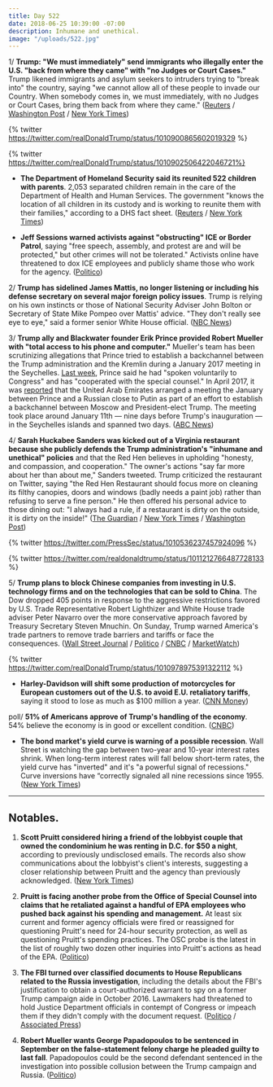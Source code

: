 ```yaml
---
title: Day 522
date: 2018-06-25 10:39:00 -07:00
description: Inhumane and unethical.
image: "/uploads/522.jpg"
---
```


1/ **Trump: "We must immediately" send immigrants who illegally enter the U.S. "back from where they came" with "no Judges or Court Cases."** Trump likened immigrants and asylum seekers to intruders trying to "break into" the country, saying "we cannot allow all of these people to invade our Country. When somebody comes in, we must immediately, with no Judges or Court Cases, bring them back from where they came." ([Reuters](https://www.reuters.com/article/us-usa-immigration-trump/trump-calls-for-deporting-illegal-immigrants-with-no-judges-or-court-cases-idUSKBN1JK0OL?feedType=RSS&feedName=politicsNewsFBChatbot) / [Washington Post](https://www.washingtonpost.com/powerpost/trump-advocates-depriving-undocumented-immigrants-of-due-process-rights/2018/06/24/dfa45d36-77bd-11e8-93cc-6d3beccdd7a3_story.html?utm_term=.62c65846a2b0) / [New York Times](https://www.nytimes.com/2018/06/24/us/politics/trump-immigration-judges-due-process.html))

{% twitter https://twitter.com/realDonaldTrump/status/1010900865602019329 %}

{% twitter  https://twitter.com/realDonaldTrump/status/1010902506422046721%}

* **The Department of Homeland Security said its reunited 522 children with parents**. 2,053 separated children remain in the care of the Department of Health and Human Services. The government "knows the location of all children in its custody and is working to reunite them with their families," according to a DHS fact sheet. ([Reuters](https://www.reuters.com/article/us-usa-immigration/u-s-government-reunites-522-children-removed-under-zero-tolerance-idUSKBN1JK01L) / [New York Times](https://www.nytimes.com/2018/06/24/us/migrant-children-reunited.html))

* **Jeff Sessions warned activists against "obstructing" ICE or Border Patrol**, saying "free speech, assembly, and protest are and will be protected," but other crimes will not be tolerated." Activists online have threatened to dox ICE employees and publicly shame those who work for the agency. ([Politico](https://www.politico.com/story/2018/06/24/sessions-border-patrol-safety-667185))

2/ **Trump has sidelined James Mattis, no longer listening or including his defense secretary on several major foreign policy issues**. Trump is relying on his own instincts or those of National Security Adviser John Bolton or Secretary of State Mike Pompeo over Mattis' advice. "They don't really see eye to eye," said a former senior White House official. ([NBC News](https://www.nbcnews.com/politics/donald-trump/mattis-out-loop-trump-doesn-t-listen-him-say-officials-n885796))

3/ **Trump ally and Blackwater founder Erik Prince provided Robert Mueller with "total access to his phone and computer."** Mueller's team has been scrutinizing allegations that Prince tried to establish a backchannel between the Trump administration and the Kremlin during a January 2017 meeting in the Seychelles. [Last week](https://whatthefuckjusthappenedtoday.com/2018/06/19/day-516/), Prince said he had "spoken voluntarily to Congress" and has "cooperated with the special counsel." In April 2017, it was [reported](https://whatthefuckjusthappenedtoday.com/2017/04/03/Day-74/#5-blackwater-founder-erik-prince-and) that the United Arab Emirates arranged a meeting the January between Prince and a Russian close to Putin as part of an effort to establish a backchannel between Moscow and President-elect Trump. The meeting took place around January 11th — nine days before Trump's inauguration — in the Seychelles islands and spanned two days. ([ABC News](https://abcnews.go.com/Politics/special-counsel-obtains-trump-ally-erik-princes-phones/story?id=56143477))

4/ **Sarah Huckabee Sanders was kicked out of a Virginia restaurant because she publicly defends the Trump administration's "inhumane and unethical" policies** and that the Red Hen believes in upholding "honesty, and compassion, and cooperation." The owner's actions "say far more about her than about me," Sanders tweeted. Trump criticized the restaurant on Twitter, saying "the Red Hen Restaurant should focus more on cleaning its filthy canopies, doors and windows (badly needs a paint job) rather than refusing to serve a fine person." He then offered his personal advice to those dining out: "I always had a rule, if a restaurant is dirty on the outside, it is dirty on the inside!" ([The Guardian](https://www.theguardian.com/us-news/2018/jun/23/trump-press-secretary-sarah-sanders-ejected-virginia-restaurant-red-hen-lexington) / [New York Times](https://www.nytimes.com/2018/06/25/us/politics/trump-restaurant-sarah-sanders-border.html) / [Washington Post](https://www.washingtonpost.com/news/local/wp/2018/06/23/why-a-small-town-restaurant-owner-asked-sarah-huckabee-sanders-to-leave-and-would-do-it-again/))

{% twitter https://twitter.com/PressSec/status/1010536237457924096 %}

{% twitter https://twitter.com/realdonaldtrump/status/1011212766487728133 %}

5/ **Trump plans to block Chinese companies from investing in U.S. technology firms and on the technologies that can be sold to China**. The Dow dropped 405 points in response to the aggressive restrictions favored by U.S. Trade Representative Robert Lighthizer and White House trade adviser Peter Navarro over the more conservative approach favored by Treasury Secretary Steven Mnuchin. On Sunday, Trump warned America's trade partners to remove trade barriers and tariffs or face the consequences. ([Wall Street Journal](https://www.wsj.com/articles/trump-plans-new-curbs-on-chinese-investment-tech-exports-to-china-1529883988) / [Politico](https://www.politico.com/story/2018/06/24/trump-china-export-controls-647091) / [CNBC](https://www.cnbc.com/2018/06/25/us-stock-futures-trade-tumult-continues-to-rattle-investors.html) / [MarketWatch](https://www.marketwatch.com/story/trumps-latest-threat-to-us-trade-partners-drop-tariffs-or-face-consequences-2018-06-24))

{% twitter https://twitter.com/realDonaldTrump/status/1010978975391322112 %}

* **Harley-Davidson will shift some production of motorcycles for European customers out of the U.S. to avoid E.U. retaliatory tariffs**, saying it stood to lose as much as $100 million a year. ([CNN Money](http://money.cnn.com/2018/06/25/news/companies/harley-davidson-motorcycles-tariffs-trump/index.html))

poll/ **51% of Americans approve of Trump's handling of the economy**. 54% believe the economy is in good or excellent condition. ([CNBC](https://www.cnbc.com/2018/06/25/majority-of-americans-approve-of-trumps-handling-of-the-economy.html))

* **The bond market's yield curve is warning of a possible recession**. Wall Street is watching the gap between two-year and 10-year interest rates shrink. When long-term interest rates will fall below short-term rates, the yield curve has "inverted" and it's "a powerful signal of recessions." Curve inversions have “correctly signaled all nine recessions since 1955. ([New York Times](https://www.nytimes.com/2018/06/25/business/what-is-yield-curve-recession-prediction.html))

---

## Notables.

1. **Scott Pruitt considered hiring a friend of the lobbyist couple that owned the condominium he was renting in D.C. for $50 a night**, according to previously undisclosed emails. The records also show communications about the lobbyist's client's interests, suggesting a closer relationship between Pruitt and the agency than previously acknowledged. ([New York Times](https://www.nytimes.com/2018/06/24/climate/pruitt-epa-lobbyist-landlord-emails.html))

2. **Pruitt is facing another probe from the Office of Special Counsel into claims that he retaliated against a handful of EPA employees who pushed back against his spending and management.** At least six current and former agency officials were fired or reassigned for questioning Pruitt's need for 24-hour security protection, as well as questioning Pruitt's spending practices. The OSC probe is the latest in the list of roughly two dozen other inquiries into Pruitt's actions as head of the EPA. ([Politico](https://www.politico.com/story/2018/06/24/pruitt-epa-employee-retaliation-647703))

3. **The FBI turned over classified documents to House Republicans related to the Russia investigation**, including the details about the FBI's justification to obtain a court-authorized warrant to spy on a former Trump campaign aide in October 2016. Lawmakers had threatened to hold Justice Department officials in contempt of Congress or impeach them if they didn't comply with the document request. ([Politico](https://www.politico.com/story/2018/06/23/fbi-russia-probe-documents-nunes-gowdy-goodlatte-667181) / [Associated Press](https://apnews.com/c833af9e743142f59df4d91354c69a41))

4. **Robert Mueller wants George Papadopoulos to be sentenced in September on the false-statement felony charge he pleaded guilty to last fall**. Papadopoulos could be the second defendant sentenced in the investigation into possible collusion between the Trump campaign and Russia. ([Politico](https://www.politico.com/story/2018/06/22/mueller-george-papadopoulos-sentencing-667169))